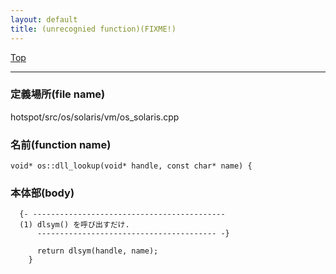 ```yaml
---
layout: default
title: (unrecognied function)(FIXME!)
---
```

[Top](../index.html)

--- 
### 定義場所(file name)
hotspot/src/os/solaris/vm/os_solaris.cpp

### 名前(function name)
```
void* os::dll_lookup(void* handle, const char* name) {
```

### 本体部(body)
```
  {- -------------------------------------------
  (1) dlsym() を呼び出すだけ.
      ---------------------------------------- -}

	  return dlsym(handle, name);
	}
	
```


